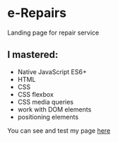 # e-Repairs
Landing page for repair service

## I mastered:
  * Native JavaScript ES6+
  * HTML
  * CSS
  * CSS flexbox
  * CSS media queries
  * work with DOM elements
  * positioning elements

You can see and test my page [here](https://e-repair-test-e5b0f.web.app/)
